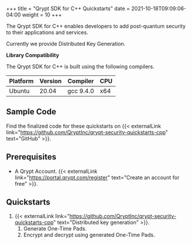 +++
title = "Qrypt SDK for C++ Quickstarts"
date = 2021-10-18T09:09:06-04:00
weight = 10
+++

The Qrypt SDK for C++ enables developers to add post-quantum security to their applications and services.

Currently we provide Distributed Key Generation.

**Library Compatibility**

The Qrypt SDK for C++ is built using the following compilers.

| Platform | Version | Compiler | CPU |
|---|---|---|---|
| Ubuntu | 20.04 | gcc 9.4.0 | x64 |

## Sample Code

Find the finalized code for these quickstarts on {{< externalLink link="https://github.com/QryptInc/qrypt-security-quickstarts-cpp" text="GitHub" >}}.

## Prerequisites
- A Qrypt Account. {{< externalLink link="https://portal.qrypt.com/register" text="Create an account for free" >}}.

## Quickstarts
1. {{< externalLink link="https://github.com/QryptInc/qrypt-security-quickstarts-cpp" text="Distributed key generation" >}}.
   1. Generate One-Time Pads.
   1. Encrypt and decrypt using generated One-Time Pads. 
